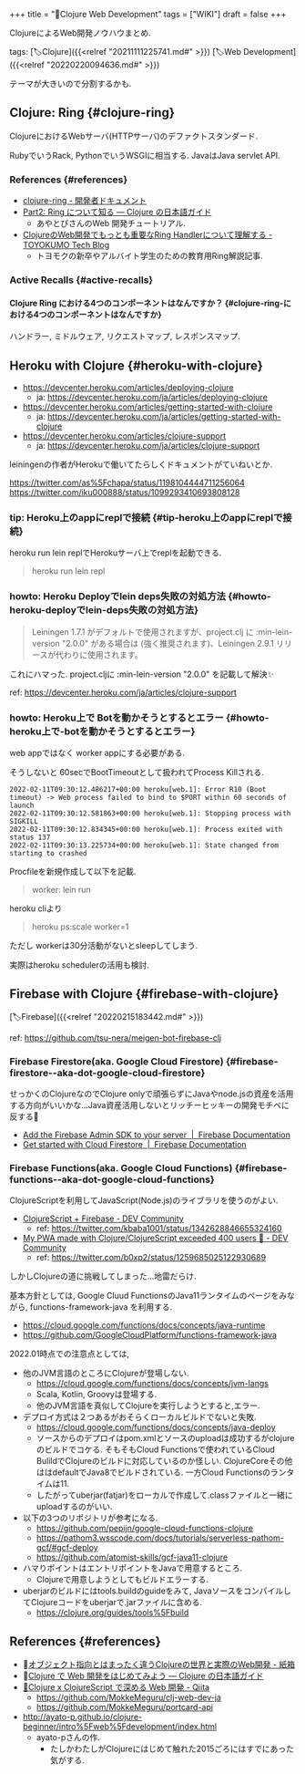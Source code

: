 +++
title = "📝Clojure Web Development"
tags = ["WIKI"]
draft = false
+++

ClojureによるWeb開発ノウハウまとめ.

tags: [🏷Clojure]({{<relref "20211111225741.md#" >}}) [🏷Web Development]({{<relref "20220220094636.md#" >}})

テーマが大きいので分割するかも.


## Clojure: Ring {#clojure-ring}

ClojureにおけるWebサーバ(HTTPサーバ)のデファクトスタンダード.

RubyでいうRack, PythonでいうWSGIに相当する. JavaはJava servlet API.


### References {#references}

-   [clojure-ring - 開発者ドキュメント](https://ja.getdocs.org/clojure-ring/)
-   [Part2: Ring について知る — Clojure の日本語ガイド](https://ayato-p.github.io/clojure-beginner/intro%5Fweb%5Fdevelopment/part2%5Fwhat%5Fis%5Fring.html)
    -   あやとぴさんのWeb 開発チュートリアル.
-   [ClojureのWeb開発でもっとも重要なRing Handlerについて理解する - TOYOKUMO Tech
    Blog](https://tech.toyokumo.co.jp/entry/2019/07/03/122656)
    -   トヨモクの新卒やアルバイト学生のための教育用Ring解説記事.


### Active Recalls {#active-recalls}


#### Clojure Ring における4つのコンポーネントはなんですか？ {#clojure-ring-における4つのコンポーネントはなんですか}

ハンドラー, ミドルウェア, リクエストマップ, レスポンスマップ.


## Heroku with Clojure {#heroku-with-clojure}

-   <https://devcenter.heroku.com/articles/deploying-clojure>
    -   ja: <https://devcenter.heroku.com/ja/articles/deploying-clojure>
-   <https://devcenter.heroku.com/articles/getting-started-with-clojure>
    -   ja: <https://devcenter.heroku.com/ja/articles/getting-started-with-clojure>
-   <https://devcenter.heroku.com/articles/clojure-support>
    -   ja: <https://devcenter.heroku.com/ja/articles/clojure-support>

leiningenの作者がHerokuで働いてたらしくドキュメントがていねいとか.

<https://twitter.com/as%5Fchapa/status/1198104444711256064>
<https://twitter.com/iku000888/status/1099293410693808128>


### tip: Heroku上のappにreplで接続 {#tip-heroku上のappにreplで接続}

heroku run lein replでHerokuサーバ上でreplを起動できる.

> heroku run lein repl


### howto: Heroku Deployでlein deps失敗の対処方法 {#howto-heroku-deployでlein-deps失敗の対処方法}

> Leiningen 1.7.1 がデフォルトで使用されますが、project.clj に :min-lein-version
"2.0.0"​ がある場合は (強く推奨されます)、Leiningen 2.9.1 リリースが代わりに使用されます。

これにハマった. project.cljに :min-lein-version "2.0.0" を記載して解決✨

ref: <https://devcenter.heroku.com/ja/articles/clojure-support>


### howto: Heroku上で Botを動かそうとするとエラー {#howto-heroku上で-botを動かそうとするとエラー}

web appではなく worker appにする必要がある.

そうしないと 60secでBootTimeoutとして扱われてProcess Killされる.

```text
2022-02-11T09:30:12.486217+00:00 heroku[web.1]: Error R10 (Boot timeout) -> Web process failed to bind to $PORT within 60 seconds of launch
2022-02-11T09:30:12.581863+00:00 heroku[web.1]: Stopping process with SIGKILL
2022-02-11T09:30:12.834345+00:00 heroku[web.1]: Process exited with status 137
2022-02-11T09:30:13.225734+00:00 heroku[web.1]: State changed from starting to crashed
```

Procfileを新規作成して以下を記載.

> worker: lein run

heroku cliより

> heroku ps:scale worker=1

ただし workerは30分活動がないとsleepしてしまう.

実際はheroku schedulerの活用も検討.


## Firebase with Clojure {#firebase-with-clojure}

[🏷Firebase]({{<relref "20220215183442.md#" >}})

ref: <https://github.com/tsu-nera/meigen-bot-firebase-clj>


### Firebase Firestore(aka. Google Cloud Firestore) {#firebase-firestore--aka-dot-google-cloud-firestore}

せっかくのClojureなのでClojure onlyで頑張らずにJavaやnode.jsの資産を活用する方向がいいかな...Java資産活用しないとリッチーヒッキーの開発モチベに反する🤔

-   [Add the Firebase Admin SDK to your server  |  Firebase Documentation](https://firebase.google.com/docs/admin/setup/)
-   [Get started with Cloud Firestore  |  Firebase Documentation](https://firebase.google.com/docs/firestore/quickstart)


### Firebase Functions(aka. Google Cloud Functions) {#firebase-functions--aka-dot-google-cloud-functions}

ClojureScriptを利用してJavaScript(Node.js)のライブラリを使うのがよい.

-   [ClojureScript + Firebase - DEV Community](https://dev.to/kbaba1001/clojurescript-firebase-3a26)
    -   ref: <https://twitter.com/kbaba1001/status/1342628846655324160>
-   [My PWA made with Clojure/ClojureScript exceeded 400 users 🎉 - DEV Community](https://dev.to/boxp/my-pwa-made-with-clojure-clojurescript-exceeded-400-users-5co7)
    -   ref: <https://twitter.com/b0xp2/status/1259685025122930689>

しかしClojureの道に挑戦してしまった...地雷だらけ.

基本方針としては, Google Cluud FunctionsのJava11ランタイムのページをみながら,
functions-framework-java を利用する.

-   <https://cloud.google.com/functions/docs/concepts/java-runtime>
-   <https://github.com/GoogleCloudPlatform/functions-framework-java>

2022.01時点での注意点としては,

-   他のJVM言語のところにClojureが登場しない.
    -   <https://cloud.google.com/functions/docs/concepts/jvm-langs>
    -   Scala, Kotlin, Groovyは登場する.
    -   他のJVM言語を真似してClojureを実行しようとすると,エラー.
-   デプロイ方式は２つあるがおそらくローカルビルドでないと失敗.
    -   <https://cloud.google.com/functions/docs/concepts/java-deploy>
    -   ソースからのデプロイはpom.xmlとソースのuploadは成功するがclojureのビルドでコケる. そもそもCloud Functionsで使われているCloud BulildでClojureのビルドに対応しているのか怪しい. ClojureCoreその他ははdefaultでJava8でビルドされている.
        一方Cloud Functionsのランタイムは11.
    -   したがってuberjar(fatjar)をローカルで作成して.classファイルと一緒にuploadするのがいい.
-   以下の3つのリポジトリが参考になる.
    -   <https://github.com/pepijn/google-cloud-functions-clojure>
    -   <https://pathom3.wsscode.com/docs/tutorials/serverless-pathom-gcf/#gcf-deploy>
    -   <https://github.com/atomist-skills/gcf-java11-clojure>
-   ハマりポイントはエントリポイントをJavaで用意するところ.
    -   Clojureで用意しようとしてもビルドエラーする.
-   uberjarのビルドにはtools.buildのguideをみて,
    JavaソースをコンパイルしてClojureコードをuberjarで.jarファイルに含める.
    -   <https://clojure.org/guides/tools%5Fbuild>


## References {#references}

-   🔗[オブジェクト指向とはまったく違うClojureの世界と実際のWeb開発 - 紙箱](https://boxofpapers.hatenablog.com/entry/2018/06/24/160802)
-   🔗[Clojure で Web 開発をはじめてみよう — Clojure の日本語ガイド](http://ayato-p.github.io/clojure-beginner/intro%5Fweb%5Fdevelopment/index.html)
-   [🔗Clojure x ClojureScript で深める Web 開発 - Qiita](https://qiita.com/MeguruMokke/items/c6e059f109122be5f991)
    -   <https://github.com/MokkeMeguru/clj-web-dev-ja>
    -   <https://github.com/MokkeMeguru/portcard-api>
-   <http://ayato-p.github.io/clojure-beginner/intro%5Fweb%5Fdevelopment/index.html>
    -   ayato-pさんの作.
        -   たしかわたしがClojureにはじめて触れた2015ごろにはすでにあった気がする.
